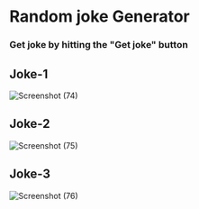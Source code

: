 <h1>Random joke Generator </h1>

<h3>Get joke by hitting the "Get joke" button</h3>

<h2>Joke-1</h2>

![Screenshot (74)](https://github.com/gowrisankar0/Joke-Generator/assets/113678338/a701637c-748b-4f4c-921e-5d5762f21511)


<h2>Joke-2</h2>

![Screenshot (75)](https://github.com/gowrisankar0/Joke-Generator/assets/113678338/785a48e0-9c5a-4644-af1b-6fabd1045411)

<h2>Joke-3</h2>

![Screenshot (76)](https://github.com/gowrisankar0/Joke-Generator/assets/113678338/7b79f46b-ae43-4053-ae5c-a3a2a41c0a0c)
